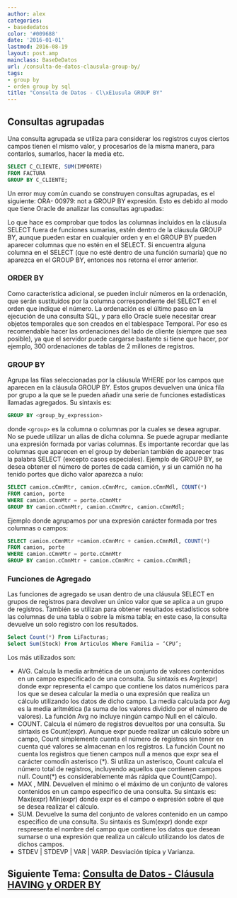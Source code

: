 ```yaml
---
author: alex
categories:
- basededatos
color: '#009688'
date: '2016-01-01'
lastmod: 2016-08-19
layout: post.amp
mainclass: BaseDeDatos
url: /consulta-de-datos-clausula-group-by/
tags:
- group by
- orden group by sql
title: "Consulta de Datos - Cl\xE1usula GROUP BY"
---
```


## Consultas agrupadas

<!--more--><!--ad-->

Una consulta agrupada se utiliza para considerar los registros cuyos ciertos campos tienen el mismo valor, y procesarlos de la misma manera, para contarlos, sumarlos, hacer la media etc.

```sql
SELECT C_CLIENTE, SUM(IMPORTE)
FROM FACTURA
GROUP BY C_CLIENTE;
```


Un error muy común cuando se construyen consultas agrupadas, es el siguiente: ORA- 00979: not a GROUP BY expresión. Esto es debido al modo que tiene Oracle de analizar las consultas agrupadas:

Lo que hace es comprobar que todos las columnas incluidos en la cláusula SELECT fuera de funciones sumarias, estén dentro de la cláusula GROUP BY, aunque pueden estar en cualquier orden y en el GROUP BY pueden aparecer columnas que no estén en el SELECT. Si encuentra alguna columna en el SELECT (que no esté dentro de una función sumaria) que no aparezca en el GROUP BY, entonces nos retorna el error anterior.

### ORDER BY

Como característica adicional, se pueden incluir números en la ordenación, que serán sustituidos por la columna correspondiente del SELECT en el orden que indique el número.  La ordenación es el último paso en la ejecución de una consulta SQL, y para ello Oracle suele necesitar crear objetos temporales que son creados en el tablespace Temporal. Por eso es recomendable hacer las ordenaciones del lado de cliente (siempre que sea posible), ya que el servidor puede cargarse bastante si tiene que hacer, por ejemplo, 300 ordenaciones de tablas de 2 millones de registros.

### GROUP BY

Agrupa las filas seleccionadas por la cláusula WHERE por los campos que aparecen en la cláusula GROUP BY. Estos grupos devuelven una única fila por grupo a la que se le pueden añadir una serie de funciones estadísticas llamadas agregados. Su sintaxis es:

```sql
GROUP BY <group_by_expression>
```

donde `<group>` es la columna o columnas por la cuales se desea agrupar. No se puede utilizar un alias de dicha columna. Se puede agrupar mediante una expresión formada por varias columnas. Es importante recordar que las columnas que aparecen en el group by deberían también de aparecer tras la palabra SELECT (excepto casos especiales).  Ejemplo de GROUP BY, se desea obtener el número de portes de cada camión, y si un camión no ha tenido portes que dicho valor aparezca a nulo:

```sql
SELECT camion.cCmnMtr, camion.cCmnMrc, camion.cCmnMdl, COUNT(*)
FROM camion, porte
WHERE camion.cCmnMtr = porte.cCmnMtr
GROUP BY camion.cCmnMtr, camion.cCmnMrc, camion.cCmnMdl;
```

Ejemplo donde agrupamos por una expresión carácter formada por tres columnas o campos:

```sql
SELECT camion.cCmnMtr +camion.cCmnMrc + camion.cCmnMdl, COUNT(*)
FROM camion, porte
WHERE camion.cCmnMtr = porte.cCmnMtr
GROUP BY camion.cCmnMtr + camion.cCmnMrc + camion.cCmnMdl;
```

### Funciones de Agregado

Las funciones de agregado se usan dentro de una cláusula SELECT en grupos de registros para devolver un único valor que se aplica a un grupo de registros. También se utilizan para obtener resultados estadísticos sobre las columnas de una tabla o sobre la misma tabla; en este caso, la consulta devuelve un solo registro con los resultados.

```sql
Select Count(*) From LiFacturas;
Select Sum(Stock) From Articulos Where Familia = ‘CPU’;
```

Los más utilizados son:

* AVG. Calcula la media aritmética de un conjunto de valores contenidos en un campo especificado de una consulta. Su sintaxis es Avg(expr) donde expr representa el campo que contiene los datos numéricos para los que se desea calcular la media o una expresión que realiza un cálculo utilizando los datos de dicho campo. La media calculada por Avg es la media aritmética (la suma de los valores dividido por el número de valores). La función Avg no incluye ningún campo Null en el cálculo.
* COUNT. Calcula el número de registros devueltos por una consulta. Su sintaxis es Count(expr). Aunque expr puede realizar un cálculo sobre un campo, Count simplemente cuenta el número de registros sin tener en cuenta qué valores se almacenan en los registros. La función Count no cuenta los registros que tienen campos null a menos que expr sea el carácter comodín asterisco (\*). Si utiliza un asterisco, Count calcula el número total de registros, incluyendo aquellos que contienen campos null. Count(\*) es considerablemente más rápida que Count(Campo).
* MAX , MIN. Devuelven el mínimo o el máximo de un conjunto de valores contenidos en un campo especifico de una consulta. Su sintaxis es: Max(expr) Min(expr) donde expr es el campo o expresión sobre el que se desea realizar el cálculo.
* SUM. Devuelve la suma del conjunto de valores contenido en un campo especifico de una consulta. Su sintaxis es Sum(expr) donde expr respresenta el nombre del campo que contiene los datos que desean sumarse o una expresión que realiza un cálculo utilizando los datos de dichos campos.
* STDEV \| STDEVP \| VAR \| VARP. Desviación típica y Varianza.

## Siguiente Tema: [Consulta de Datos - Cláusula HAVING y ORDER BY][1]

 [1]: https://elbauldelprogramador.com/consulta-de-datos-clausula-having-y/
